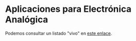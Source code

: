 # Aplicaciones para Electrónica Analógica
Podemos consultar un listado "vivo" en [este enlace](https://docs.google.com/document/d/e/2PACX-1vQ73A-ol8OeLvUoukq3E2QnuOmdCJm4YdUzJpDLGkoXIGWga4jE5PNxupXghWgAOVMx9zJ21IBLLjAS/pub).
